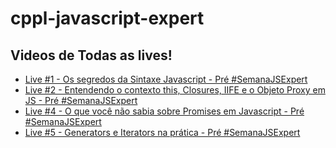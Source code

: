 # cppl-javascript-expert

## Videos de Todas as lives!

- [Live #1 - Os segredos da Sintaxe Javascript - Pré #SemanaJSExpert](https://youtu.be/DiqLe0nDekA)
- [Live #2 - Entendendo o contexto this, Closures, IIFE e o Objeto Proxy em JS - Pré #SemanaJSExpert](https://youtu.be/tGSpqjerR_U)
- [Live #4 - O que você não sabia sobre Promises em Javascript - Pré #SemanaJSExpert](https://youtu.be/40kiPpRoH0A)
- [Live #5 - Generators e Iterators na prática - Pré #SemanaJSExpert](https://bit.ly/generators-iterators-ew)


